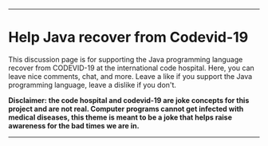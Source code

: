 ***

# Help Java recover from Codevid-19

This discussion page is for supporting the Java programming language recover from CODEVID-19 at the international code hospital. Here, you can leave nice comments, chat, and more. Leave a like if you support the Java programming language, leave a dislike if you don't.

**Disclaimer: the code hospital and codevid-19 are joke concepts for this project and are not real. Computer programs cannot get infected with medical diseases, this theme is meant to be a joke that helps raise awareness for the bad times we are in.**

***
